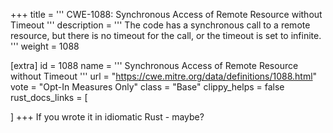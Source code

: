 +++
title = '''
CWE-1088: Synchronous Access of Remote Resource without Timeout
'''
description	= '''
The code has a synchronous call to a remote resource, but there is no timeout for the call, or the timeout is set to infinite.
'''
weight = 1088

[extra]
id = 1088
name = '''
Synchronous Access of Remote Resource without Timeout
'''
url = "https://cwe.mitre.org/data/definitions/1088.html"
vote = "Opt-In Measures Only"
class = "Base"
clippy_helps = false
rust_docs_links = [
	
]
+++
If you wrote it in idiomatic Rust - maybe?